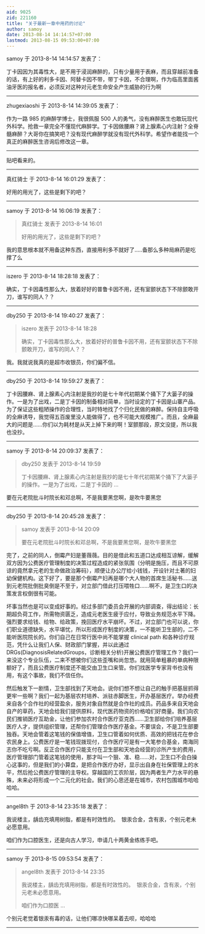 ```yaml
---
aid: 9025
zid: 221160
title: "关于最新一章中用药的讨论"
author: samoy
date: 2013-08-14 14:14:57+07:00
lastmod: 2013-08-15 09:53:00+07:00
---
```


samoy 于 2013-8-14 14:14:57 发表了：

丁卡因因为其毒性大，是不用于浸润麻醉的，只有少量用于表麻，而且穿越前准备的话，有上好的利多卡因、阿替卡因不带，带丁卡因，不合理啊，作为临高里面酱油牙医的报名者，必须反对这种对元老生命安全产生威胁的行为啊

---

zhugexiaoshi 于 2013-8-14 14:39:05 发表了：

作为一路 985 的麻醉学博士，我很佩服 500 人的勇气，没有麻醉医生也敢玩现代外科学。抢救一章完全不懂现代麻醉学。丁卡因做腰麻？肾上腺素心内注射？全脊髓麻醉？大哥你在搞笑吧？没有现代麻醉学就没有现代外科学。希望作者能找一个真正的麻醉医生咨询后修改这一章。

---

贴吧看来的。

---

真红骑士 于 2013-8-14 16:01:29 发表了：

好用的用光了，这些是剩下的吧？

---

samoy 于 2013-8-14 16:06:19 发表了：

> 真红骑士 发表于 2013-8-14 16:01
>
> 好用的用光了，这些是剩下的吧？

我的意思根本就不用备这种东西，直接用利多不就好了.....备那么多种局麻药是吃撑了么

---

iszero 于 2013-8-14 18:28:18 发表了：

确实，丁卡因毒性那么大，放着好好的普鲁卡因不用，还有室颤状态下不除颤敢开刀，谁写的同人？？

---

dby250 于 2013-8-14 19:40:27 发表了：

> iszero 发表于 2013-8-14 18:28
>
> 确实，丁卡因毒性那么大，放着好好的普鲁卡因不用，还有室颤状态下不除颤敢开刀，谁写的同人？？

我。我就说我真的是超市收银员，你们偏不信。

---

dby250 于 2013-8-14 19:59:27 发表了：

丁卡因腰麻、肾上腺素心内注射是我抄的是七十年代初期某个捅下了大篓子的操作。一是为了出戏，二是丁卡因的制备相对简单，当时设定的丁卡因是山寨产品。为了保证这些粗陋操作的合理性，当时特地找了个归化民做的麻醉。保持自主呼吸的全麻诱导，我觉得五百废里没人能做得了，也不可能大规模推广。而且，全麻最大的问题是……你们以为耗材是从天上掉下来的啊！室颤那段，原文没提，所以我也没抄。

---

samoy 于 2013-8-14 20:09:37 发表了：

> dby250 发表于 2013-8-14 19:59
>
> 丁卡因腰麻、肾上腺素心内注射是我抄的是七十年代初期某个捅下了大篓子的操作。一是为了出戏，二是丁卡因的 ...

要在元老院批斗时院长和邓总啊，不是我要黑您啊，是吹牛要黑您

---

dby250 于 2013-8-14 20:45:28 发表了：

> samoy 发表于 2013-8-14 20:09
>
> 要在元老院批斗时院长和邓总啊，不是我要黑您啊，是吹牛要黑您

完了，之前的同人，倒霉产妇是董薇薇。目的是借此和五道口达成相互谅解，缓解双方因为公费医疗管理制度的决策过程造成的紧张氛围（分明是施压，而且不可原谅的竟然拿元老的生命做政治筹码），顺便让办公厅给小钱钱，开设针对土著的妇幼保健机构。这下好了，要是那个倒霉产妇再是哪个大人物的首席生活秘书……送到元老院批倒批臭倒是不至于，对立部门借此打压喂牲口……啊不，是卫生口的决策发言权倒很有可能。

坏事当然也是可以变成好事的。经过多部门委员会开展的内部调查，得出结论：长期超负荷工作，所需物资匮乏，造成元老医生疲于应付，导致业务规范水平下降。强烈要求给钱、给物、给政策，挽回医疗水平崩坏。不过，对立部门也可以说，你们职业道德缺失，水平堪忧，所以形成医疗制度的决策，一不能听卫生部的，二不能听医院院长的。你们自己在日常行医中尚不能掌握 clinical path 和各种诊疗规范，凭什么让我们人保、财政部门掌握，并以此通过 DRGs(DiagnosisRelatedGroups，诊断相关分析)开展公费医疗管理工作？我们一来没这个专业队伍，二来不想被你们这些歪嘴和尚忽悠。就用简单粗暴的单病种限额好了，而且公费医疗制度还不能交由卫生口来管。你们找医学专家背书也没有用，有这个事故，我们不信任你。

然后触发下一剧情，卫生部找到了天地会。说你们想不想让自己的触手把基层抓得更牢一些啊？我们一起为基层农村培养、派驻赤脚医生，开办基层医疗。举办经费来自各个合作社的经营盈余，服务对象自然就是合作社的成员。药品多来自天地会自产的草药，天地会给我们提供原料，现代医药物资的价格咱们好商量。我们向农民们推销医疗互助金，让他们参加农村合作医疗亚克西……卫生部给你们培养基层医疗人才，提供组织管理，还帮你们管理合作医疗基金。不要误会，不是卫生部要独吞。天地会管着这笔钱的保值增值，卫生口管着如何优质、高效的把钱花在参合农民身上。公费医疗是一笔钱现拨现付，合作医疗可是有一大笔参合基金，南海同志你不吃亏啊。反正合作医疗只能支付在卫生部和天地会经营的诊所产生的费用，医疗管理部门管着这笔钱的使用，那才叫一个狠、准、稳……对，卫生口不会白操心这事的，但是我们的小算盘，是把合作医疗办好，显示出自身在社保管理上的水平，然后抢公费医疗管理的主导权。穿越国的工农阶层，因为两者生产力水平的悬殊，未来必将形成一个二元化的社会。我们的心思还是在城市，农村包围城市哈哈哈哈。

---

angel8th 于 2013-8-14 23:35:18 发表了：

我说楼主，龋齿充填用树脂，都是有时效性的。&nbsp;&nbsp;银汞合金，含有汞，个别元老未必愿意用。

咱们作为口腔医生，还是向古人学习，申请几十两黄金练练手吧。

---

samoy 于 2013-8-15 09:53:54 发表了：

> angel8th 发表于 2013-8-14 23:35
>
> 我说楼主，龋齿充填用树脂，都是有时效性的。&nbsp;&nbsp;银汞合金，含有汞，个别元老未必愿意用。
>
> 咱们作为口腔医 ...

个别元老觉着银汞有毒的话，让他们哪凉快哪呆着去呗，哈哈哈

---
